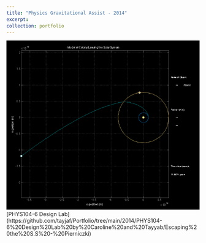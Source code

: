 ```yaml
---
title: "Physics Gravitational Assist - 2014"
excerpt:
collection: portfolio
---
```

<img src='/images/ss2014.png'>
[PHYS104-6 Design Lab](https://github.com/tayjaf/Portfolio/tree/main/2014/PHYS104-6%20Design%20Lab%20by%20Caroline%20and%20Tayyab/Escaping%20the%20S.S%20-%20Pierniczki)